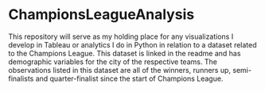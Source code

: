 # ChampionsLeagueAnalysis
 This repository will serve as my holding place for any visualizations I develop in Tableau or analytics I do in Python in relation to a dataset related to the Champions League. This dataset is linked in the readme and has demographic variables for the city of the respective teams. The observations listed in this dataset are all of the winners, runners up, semi-finalists and quarter-finalist since the start of Champions League.
